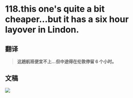 # 118.this one's quite a bit cheaper...but it has a six hour layover in Lindon.

## 翻译

> **这趟航班便宜不上...但中途得在伦敦停留 6 个小时。**

## 文稿

![](https://cdn.jsdelivr.net/gh/imtianx/speaking180/img/118.jpg)

